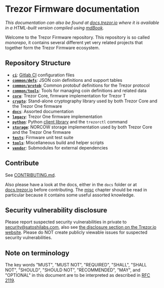# Trezor Firmware documentation

_This documentation can also be found at [docs.trezor.io](https://docs.trezor.io) where it is available in a HTML-built version compiled using [mdBook](https://github.com/rust-lang/mdBook)._

Welcome to the Trezor Firmware repository. This repository is so called _monorepo_, it contains several different yet very related projects that together form the Trezor Firmware ecosystem. 

## Repository Structure

* **[`ci`](https://github.com/trezor/trezor-firmware/tree/master/ci/)**: [Gitlab CI](https://gitlab.com/satoshilabs/trezor/trezor-firmware) configuration files
* **[`common/defs`](https://github.com/trezor/trezor-firmware/tree/master/common/defs/)**: JSON coin definitions and support tables
* **[`common/protob`](https://github.com/trezor/trezor-firmware/tree/master/common/protob/)**: Common protobuf definitions for the Trezor protocol
* **[`common/tools`](https://github.com/trezor/trezor-firmware/tree/master/common/tools/)**: Tools for managing coin definitions and related data
* **[`core`](https://github.com/trezor/trezor-firmware/tree/master/core/)**: Trezor Core, firmware implementation for Trezor T
* **[`crypto`](https://github.com/trezor/trezor-firmware/tree/master/crypto/)**: Stand-alone cryptography library used by both Trezor Core and the Trezor One firmware
* **[`docs`](https://github.com/trezor/trezor-firmware/tree/master/docs/)**: Assorted documentation
* **[`legacy`](https://github.com/trezor/trezor-firmware/tree/master/legacy/)**: Trezor One firmware implementation
* **[`python`](https://github.com/trezor/trezor-firmware/tree/master/python/)**: Python [client library](https://pypi.org/project/trezor) and the `trezorctl` command
* **[`storage`](https://github.com/trezor/trezor-firmware/tree/master/storage/)**: NORCOW storage implementation used by both Trezor Core and the Trezor One firmware
* **[`tests`](https://github.com/trezor/trezor-firmware/tree/master/tests/)**: Firmware unit test suite
* **[`tools`](https://github.com/trezor/trezor-firmware/tree/master/tools/)**: Miscellaneous build and helper scripts
* **[`vendor`](https://github.com/trezor/trezor-firmware/tree/master/vendor/)**: Submodules for external dependencies


## Contribute

See [CONTRIBUTING.md](https://github.com/trezor/trezor-firmware/tree/master/CONTRIBUTING.md).

Also please have a look at the docs, either in the `docs` folder or at  [docs.trezor.io](https://docs.trezor.io) before contributing. The [misc](misc/index.md) chapter should be read in particular because it contains some useful assorted knowledge.

## Security vulnerability disclosure

Please report suspected security vulnerabilities in private to [security@satoshilabs.com](mailto:security@satoshilabs.com), also see [the disclosure section on the Trezor.io website](https://trezor.io/security/). Please do NOT create publicly viewable issues for suspected security vulnerabilities.

## Note on terminology

The key words "MUST", "MUST NOT", "REQUIRED", "SHALL", "SHALL NOT", "SHOULD",
"SHOULD NOT", "RECOMMENDED", "MAY", and "OPTIONAL" in this document are to be interpreted as described in [RFC 2119](https://tools.ietf.org/html/rfc2119).
